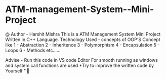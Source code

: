 # ATM-management-System--Mini-Project
@ Author - Harshit Mishra
This is a ATM Management System Mini Project Written in C++ Language.
Technology Used -  concepts of OOP'S Concept like
1 - Abstraction 
2 - Inheritence
3 - Polymorphism
4 - Encapsulation
5 - Loops 
6 - Methods
etc......

Advise - Run this code in VS code Editor For smooth running as windows and system call functions are used
*Try to improve the written code by Yourself ''🙂
